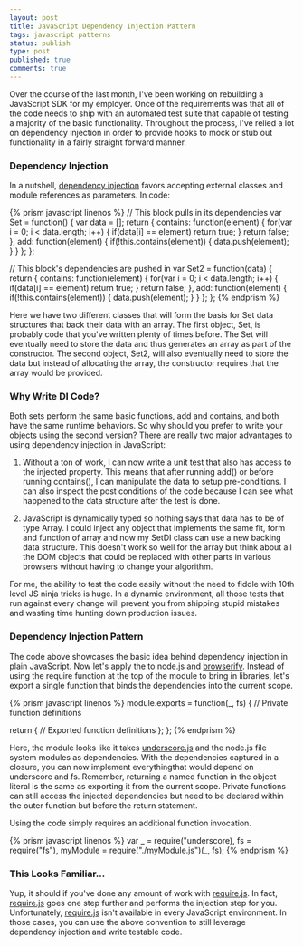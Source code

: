 ```yaml
---
layout: post
title: JavaScript Dependency Injection Pattern
tags: javascript patterns
status: publish
type: post
published: true
comments: true
---
```

Over the course of the last month, I\'ve been working on rebuilding a JavaScript SDK 
for my employer. Once of the requirements was that all of the code needs to ship with
an automated test suite that capable of testing a majority of the basic functionality.
Throughout the process, I\'ve relied a lot on dependency injection in order to provide
hooks to mock or stub out functionality in a fairly straight forward manner. 

<!--EndExcerpt-->


### Dependency Injection ###

In a nutshell, [dependency injection][DI] favors accepting external classes and module 
references as parameters. In code:

{% prism javascript linenos %}
// This block pulls in its dependencies
var Set = function() {
  var data = [];
  return {
    contains: function(element) {
      for(var i = 0; i < data.length; i++) {
        if(data[i] == element)
          return true;
      }
      return false;
    },
    add: function(element) {
      if(!this.contains(element)) {
        data.push(element);
      }
    }
  };
};

// This block's dependencies are pushed in
var Set2 = function(data) {
  return {
    contains: function(element) {
      for(var i = 0; i < data.length; i++) {
        if(data[i] == element)
          return true;
      }
      return false;
    },
    add: function(element) {
      if(!this.contains(element)) {
        data.push(element);
      }
    }
  };
};
{% endprism %}

Here we have two different classes that will form the basis for Set data structures that
back their data with an array. The first object, Set, is probably code that you\'ve written
plenty of times before. The Set will eventually need to store the data and thus generates
an array as part of the constructor. The second object, Set2, will also eventually need to
store the data but instead of allocating the array, the constructor requires that the array
would be provided.


### Why Write DI Code? ###

Both sets perform the same basic functions, add and contains, and both have the same runtime
behaviors. So why should you prefer to write your objects using the second version? There are
really two major advantages to using dependency injection in JavaScript:

  1. Without a ton of work, I can now write a unit test that also has access to the
     injected property. This means that after running add() or before running contains(),
     I can manipulate the data to setup pre-conditions. I can also inspect the post conditions
     of the code because I can see what happened to the data structure after the test is done.
     
  2. JavaScript is dynamically typed so nothing says that data has to be of type Array. I
     could inject any object that implements the same fit, form and function of array and
     now my SetDI class can use a new backing data structure. This doesn\'t work so well for
     the array but think about all the DOM objects that could be replaced with other
     parts in various browsers without having to change your algorithm.
     
For me, the ability to test the code easily without the need to fiddle with 10th level JS
ninja tricks is huge. In a dynamic environment, all those tests that run against every change
will prevent you from shipping stupid mistakes and wasting time hunting down production issues.


### Dependency Injection Pattern ###

The code above showcases the basic idea behind dependency injection in plain JavaScript. Now let\'s 
apply the to node.js and [browserify][browserify-js]. Instead of using the require function at the 
top of the module to bring in libraries, let\'s export a single function that binds the dependencies 
into the current scope.

{% prism javascript linenos %}
module.exports = function(_, fs) {
  // Private function definitions

  return {
    // Exported function definitions
  };
};
{% endprism %}

Here, the module looks like it takes [underscore.js][underscore-js] and the node.js file system 
modules as dependencies. With the dependencies captured in a closure, you can now implement 
everythingthat would depend on underscore and fs. Remember, returning a named function in the 
object literal is the same as exporting it from the current scope. Private functions can still
access the injected dependencies but need to be declared within the outer function but before
the return statement.

Using the code simply requires an additional function invocation.

{% prism javascript linenos %}
var _ = require("underscore),
    fs = require("fs"),
    myModule = require("./myModule.js")(_, fs);
{% endprism %}


### This Looks Familiar... ###

Yup, it should if you\'ve done any amount of work with [require.js][require-js]. In fact, 
[require.js][require-js] goes one step further and performs the injection step for you. 
Unfortunately, [require.js][require-js]  isn\'t available in every JavaScript environment. 
In those cases, you can use the above convention to still leverage dependency injection and 
write testable code.

[DI]: http://en.wikipedia.org/wiki/Dependency_injection
[underscore-js]: http://underscorejs.org/
[browserify-js]: http://browserify.org/
[require-js]: http://requirejs.org/
